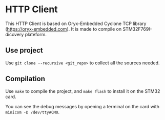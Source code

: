 HTTP Client
===========

This HTTP Client is based on Oryx-Embedded Cyclone TCP library 
(https://oryx-embedded.com).
It is made to compile on STM32F769I-dicovery plateform.

Use project
-----------

Use `git clone --recursive <git_repo>` to collect all the sources
needed.

Compilation
-----------

Use `make` to compile the project, and `make flash` to install it
on the STM32 card.

You can see the debug messages by opening a terminal on the card
with `minicom -D /dev/ttyACM0`.